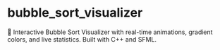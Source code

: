 # bubble_sort_visualizer
🎨 Interactive Bubble Sort Visualizer with real-time animations, gradient colors, and live statistics. Built with C++ and SFML.
